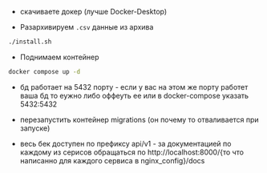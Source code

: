 
 

- скачиваете докер (лучше Docker-Desktop)

- Разархивируем ```.csv``` данные из архива
```bash 
./install.sh
```

- Поднимаем контейнер
```bash 
docker compose up -d
```

- бд работает на 5432 порту - если у вас на этом же порту работет ваша бд то еужно либо оффеуть ее или в docker-compose указать 5432:5432

- перезапустить контейнер migrations (он почему то отваливается при запуске)

- весь бек доступен по префиксу api/v1 - за документацией по каждому из серисов обращаться по http://localhost:8000/{то что написанно для каждого сервиса в nginx_config}/docs